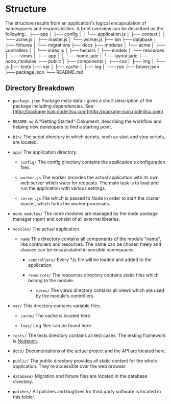 # Structure

The structure results from an application's logical encapsulation of namespaces and responsibilities.
A brief overview can be described as the following:
    .
    ├── app
    │   ├── config
    │   │   └── application.js
    │   ├── context
    │   │   └── acme.js
    │   ├── master.js
    │   └── worker.js
    ├── bin
    ├── database
    │   ├── fixtures
    │   └── migrations
    ├── docs
    ├── modules
    │   └── acme
    │       ├── controllers
    │       │   └── index.js
    │       ├── helpers
    │       ├── models
    │       └── resources
    │           └── views
    │               ├── app
    │               │   └── home.jade
    │               └── layout.jade
    ├── node_modules
    ├── public
    │   ├── components
    │   ├── css
    │   ├── img
    │   └── js
    ├── tests
    ├── var
    │   ├── cache
    │   ├── log
    │   └── run
    ├── bower.json
    ├── package.json
    └── README.md

## Directory Breakdown

* ``package.json`` Package meta data - gives a short description of the package including dependencies.
    See: [http://package.json.nodejitsu.com](http://package.json.nodejitsu.com)

* ``README.md`` A "Getting Started"-Dokument, describing the workflow and helping new developers to find a starting point.

* ``bin/`` The script directory in which scripts, such as start and stop scripts, are located.

* ``app/`` The application directory.

    * ``config/`` The config directory contains the application's configuration files.

    * ``worker.js`` The worker provides the actual application with its own web server which waits for requests. The main task is to load and run the application with various settings.

    * ``server.js`` File which is passed to Node in order to start the cluster master, which forks the worker processes.

* ``node_modules/`` The node modules are managed by the node package manager (npm) and consist of all external libraries.

* ``modules/`` The actual application.

    * ``name`` This directory contains all components of the module "name", like controllers and resources. The name can be chosen freely and classes can be encapsulated in sensible namespaces.

        * ``controllers/`` Every *.js file will be loaded and added to the application.

        * ``resources/`` The resources directory contains static files which belong to the module.

            * ``views/`` The views directory contains all views which are used by the module's controllers.

* ``var/`` This directory contains variable files.

    * ``cache/`` The cache is located here.

    * ``logs/`` Log files can be found here.

* ``tests/`` The tests directory contains all test cases. The testing framework is [Nodeunit](https://github.com/caolan/nodeunit).

* ``docs/`` Documentations of the actual project and the API are located here.

* ``public/`` The public directory provides all static content for the whole application. They're accessible over the web browser.

* ``database/`` Migration and fixture files are located in the database directory.

* ``patches/`` All patches and bugfixes for third party software is located in this folder.

